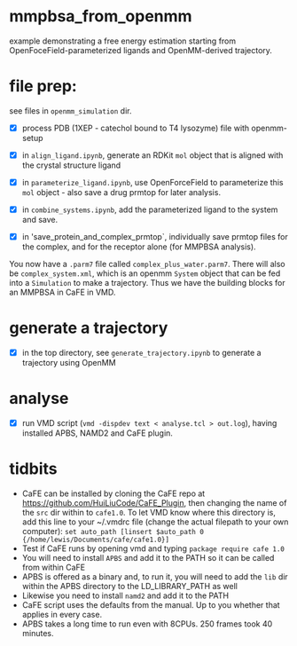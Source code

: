 # mmpbsa_from_openmm
example demonstrating a free energy estimation starting from OpenFoceField-parameterized ligands and OpenMM-derived
trajectory. 

# file prep:
see files in `openmm_simulation` dir.

- [x] process PDB (1XEP - catechol bound to T4 lysozyme) file with openmm-setup
- [x] in `align_ligand.ipynb`, generate an RDKit `mol` object that is aligned
with the crystal structure ligand
- [x] in `parameterize_ligand.ipynb`, use OpenForceField to parameterize this `mol`
object - also save a drug prmtop for later analysis.
- [x] in `combine_systems.ipynb`, add the parameterized ligand to the system and save.
- [x] in 'save_protein_and_complex_prmtop`, individually save prmtop files for the
complex, and for the receptor alone (for MMPBSA analysis).


You now have a `.parm7` file called `complex_plus_water.parm7`. There will also be `complex_system.xml`,
which is an openmm `System` object that can be fed into a `Simulation` to make a trajectory.
Thus we have the building blocks for an MMPBSA in CaFE in VMD.

# generate a trajectory

- [x] in the top directory, see `generate_trajectory.ipynb` to generate a trajectory using OpenMM

# analyse

- [x] run VMD script (`vmd -dispdev text < analyse.tcl > out.log`), having installed APBS, NAMD2
and CaFE plugin.

# tidbits

- CaFE can be installed by cloning the CaFE repo at https://github.com/HuiLiuCode/CaFE_Plugin,
then changing the name of the `src` dir within to `cafe1.0`. To let VMD know where this directory is,
add this line to your ~/.vmdrc file (change the actual filepath to your own computer):
`set auto_path [linsert $auto_path 0 {/home/lewis/Documents/cafe/cafe1.0}]`
- Test if CaFE runs by opening vmd and typing `package require cafe 1.0`
- You will need to install `APBS` and add it to the PATH so it can be called from within CaFE
- APBS is offered as a binary and, to run it, you will need to add the `lib` dir within the APBS
directory to the LD_LIBRARY_PATH as well
- Likewise you need to install `namd2` and add it to the PATH
- CaFE script uses the defaults from the manual. Up to you whether that applies in every case.
- APBS takes a long time to run even with 8CPUs. 250 frames took 40 minutes.
